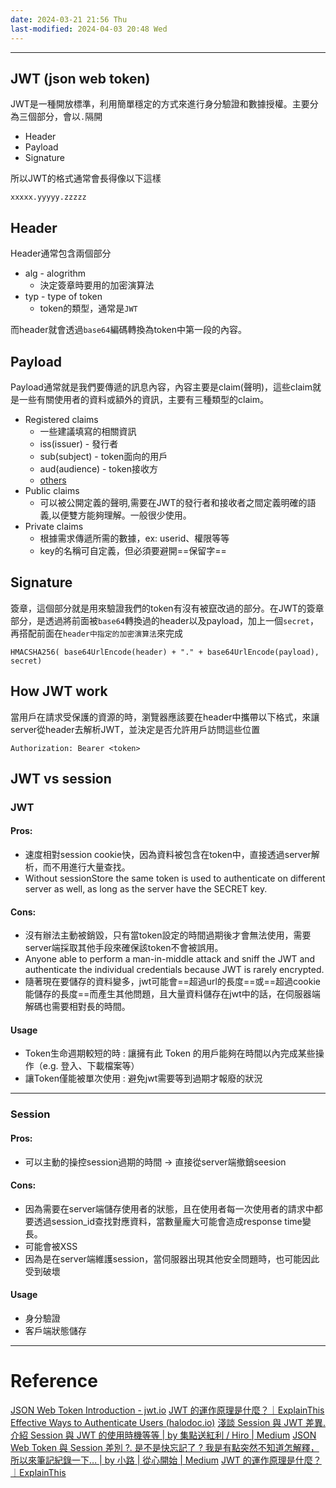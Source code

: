 ```yaml
---
date: 2024-03-21 21:56 Thu
last-modified: 2024-04-03 20:48 Wed
---
```

---

## JWT (json web token)

JWT是一種開放標準，利用簡單穩定的方式來進行身分驗證和數據授權。主要分為三個部分，會以`.`隔開

+ Header
+ Payload
+ Signature

所以JWT的格式通常會長得像以下這樣
```text
xxxxx.yyyyy.zzzzz
```


## Header

Header通常包含兩個部分
+ alg - alogrithm
	+ 決定簽章時要用的加密演算法
+ typ - type of token
	+ token的類型，通常是`JWT`

而header就會透過`base64`編碼轉換為token中第一段的內容。

## Payload

Payload通常就是我們要傳遞的訊息內容，內容主要是claim(聲明)，這些claim就是一些有關使用者的資料或額外的資訊，主要有三種類型的claim。

+ Registered claims 
	+ 一些建議填寫的相關資訊
	+ iss(issuer) - 發行者
	+ sub(subject) - token面向的用戶
	+ aud(audience) - token接收方
	+ [others](https://datatracker.ietf.org/doc/html/rfc7519#section-4.1)
+ Public claims
	+ 可以被公開定義的聲明,需要在JWT的發行者和接收者之間定義明確的語義,以便雙方能夠理解。一般很少使用。
+ Private claims
	+ 根據需求傳遞所需的數據，ex: userid、權限等等
	+ key的名稱可自定義，但必須要避開==保留字==

## Signature

簽章，這個部分就是用來驗證我們的token有沒有被竄改過的部分。在JWT的簽章部分，是透過將前面被`base64`轉換過的header以及payload，加上一個`secret`，再搭配前面在`header中指定的加密演算法`來完成

```text
HMACSHA256( base64UrlEncode(header) + "." + base64UrlEncode(payload), secret)
```

## How JWT work

當用戶在請求受保護的資源的時，瀏覽器應該要在header中攜帶以下格式，來讓server從header去解析JWT，並決定是否允許用戶訪問這些位置
```texrt
Authorization: Bearer <token>
```


## JWT vs session

### JWT
#### Pros:
+  速度相對session cookie快，因為資料被包含在token中，直接透過server解析，而不用進行大量查找。
+ Without sessionStore the same token is used to authenticate on different server as well, as long as the server have the SECRET key.
#### Cons:
+  沒有辦法主動被銷毀，只有當token設定的時間過期後才會無法使用，需要server端採取其他手段來確保該token不會被誤用。
+  Anyone able to perform a man-in-middle attack and sniff the JWT and authenticate the individual credentials because JWT is rarely encrypted.
+  隨著現在要儲存的資料變多，jwt可能會==超過url的長度==或==超過cookie能儲存的長度==而產生其他問題，且大量資料儲存在jwt中的話，在伺服器端解碼也需要相對長的時間。
#### Usage
+ Token生命週期較短的時 : 讓擁有此 Token 的用戶能夠在時間以內完成某些操作（e.g. 登入、下載檔案等）
+ 讓Token僅能被單次使用 : 避免jwt需要等到過期才報廢的狀況

---
### Session
#### Pros: 
+  可以主動的操控session過期的時間 -> 直接從server端撤銷seesion
#### Cons:
+  因為需要在server端儲存使用者的狀態，且在使用者每一次使用者的請求中都要透過session_id查找對應資料，當數量龐大可能會造成response time變長。
+  可能會被XSS
+  因為是在server端維護session，當伺服器出現其他安全問題時，也可能因此受到破壞
#### Usage
+ 身分驗證
+ 客戶端狀態儲存
---

# Reference

[JSON Web Token Introduction - jwt.io](https://jwt.io/introduction)
[JWT 的運作原理是什麼？｜ExplainThis](https://www.explainthis.io/zh-hant/swe/jwt)
[Effective Ways to Authenticate Users (halodoc.io)](https://blogs.halodoc.io/user-authentication-jwt-vs-session/)
[淺談 Session 與 JWT 差異. 介紹 Session 與 JWT 的使用時機等等 | by 集點送紅利 / Hiro | Medium](https://medium.com/@jedy05097952/%E6%B7%BA%E8%AB%87-session-%E8%88%87-jwt-%E5%B7%AE%E7%95%B0-8d00b2396115)
[JSON Web Token 與 Session 差別 ?. 是不是快忘記了 ? 我是有點突然不知道怎解釋，所以來筆記紀錄一下… | by 小路 | 從心開始 | Medium](https://medium.com/%E5%BE%9E%E5%BF%83%E9%96%8B%E5%A7%8B/json-web-token-%E8%88%87-session-%E5%B7%AE%E5%88%A5-468492b18fd0)
[JWT 的運作原理是什麼？｜ExplainThis](https://www.explainthis.io/zh-hant/swe/jwt)